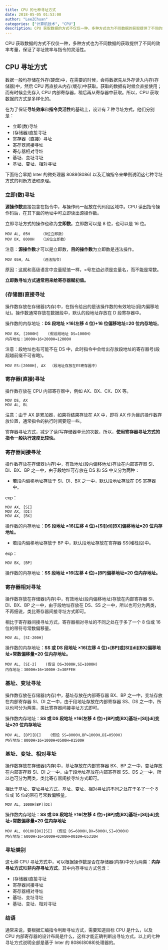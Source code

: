 ```yaml
---
title: CPU 的七种寻址方式
date: 2018-05-05 01:53:00
author: "LeeZChuan"
categories: ["计算机技术", "CPU"]
description: CPU 获取数据的方式不仅仅一种，多种方式也为不同数据的获取提供了不同的效率考量，保证了寻址效率与指令的灵活性。
---
```


CPU 获取数据的方式不仅仅一种，多种方式也为不同数据的获取提供了不同的效率考量，保证了寻址效率与指令的灵活性。

<!-- truncate -->

## CPU 寻址方式

数据一般均存储在外存(硬盘)中，在需要的时候，会将数据先从外存读入内存(存储器)中，然后 CPU 再直接从内存(缓存)中获取。获取的数据有时候会直接使用；而有时候会先存入 CPU 内部寄存器，稍后再从寄存器中获取。所以，CPU 获取数据的方式是多样化的。

在为了保证**寻址效率**和**指令灵活性**的基础上，设计有 7 种寻址方式，他们分别是：

- 立即(数)寻址
- (存储器)直接寻址
- 寄存器（直接）寻址
- 寄存器间接寻址
- 寄存器相对寻址
- 基址、变址寻址
- 基址、变址、相对寻址

下面结合早期 Inter 的微处理器 8088(8086) 以及汇编指令来举例说明这七种寻址方式的判断方法和原理。

### 立即(数)寻址

**源操作数**直接包含在指令中，与操作码一起放在代码段区域中。CPU 读出指令操作码后，在其下面的地址中可立即读出源操作数。

立即寻址方式的操作也称为**立即数**。立即数可以是 8 位，也可以是 16 位。

    MOV AL, 05H     （8位立即数）
    MOV DX, 8000H   （16位立即数）

注意：**源操作数**才可以是立即数，**目的操作数**为立即数是违法操作。

    MOV 05H, AL     （违法指令）

原因：这就和高级语言中变量赋值一样，=号左边必须是变量名，而不能是常数。

**立即数寻址方式通常用来给寄存器赋初值。**

### (存储器)直接寻址

操作数存放在存储器(内存)中，在指令给出的是该操作数的有效地址(段内偏移地址)。操作数通常存放在数据段中，默认的段地址存放在 D 段寄存器中。

操作数的内存地址：**DS 段地址 ×16(左移 4 位)+16 位偏移地址=20 位内存地址**。

    MOV BX, [2000H]    (假设段地址 DS=1000H)
    内存地址：1000H×16+2000H=12000H

注意：段地址也有可能不在 DS 中，此时指令中会给出存放段地址的寄存器号(段超越前缀不可省略)。

    MOV ES:[2000H], AX  （段地址存放在ES寄存器中）

### 寄存器(直接)寻址

操作数存放在 CPU 内部寄存器中，例如 AX、BX、CX、DX 等。

    MOV DS, AX
    MOV AL, BL

注意：由于 AX 是累加器，如果将结果存放在 AX 中，即将 AX 作为目的操作数存放位置，通常指令的执行时间要短一些。

寄存器寻址方式，减少了读/写存储器单元的次数，所以，**使用寄存器寻址方式的指令一般执行速度比较快。**

### 寄存器间接寻址

操作数存放在存储器(内存)中，有效地址(段内偏移地址)存放在内部寄存器 SI、DI、BX、BP 之一中，由于段地址可存放在 DS 和 SS 中又分为两种：

- 若段内偏移地址存放于 SI、DI、BX 之一中，默认段地址存放在 DS 寄存器中。

exp：

    MOV AX, [SI]
    MOV AX, [DI]
    MOV AX, [BX]

操作数的内存地址：**DS 段地址 ×16(左移 4 位)+[SI][di][BX]偏移地址=20 位内存地址。**

- 若段内偏移地址存放于 BP 中，默认段地址存放在寄存器 SS(堆栈段)中。

exp：

    MOV BX, [BP]

操作数的内存地址：**SS 段地址 ×16(左移 4 位)+[BP]偏移地址=20 位内存地址。**

### 寄存器相对寻址

操作数存放在存储器(内存)中，有效地址(段内偏移地址)存放在内部寄存器 SI、DI、BX、BP 之一中，由于段地址存放在 DS、SS 之一中，所以也可分为两类，不再细说，类比寄存器间接寻址方式即可。

相比于寄存器间接寻址方式，寄存器相对寻址的不同之处在于多了一个 8 位或 16 位的带符号常数偏移量。

    MOV AL, [SI-200H]

操作数的内存地址：**SS 或 DS 段地址 ×16(左移 4 位)+[BP]或[SI][di][BX]偏移地址+常数偏移量=20 位内存地址。**

    MOV AL, [SI-2]    (假设 DS=3000H,SI=1000H)
    内存地址：3000H×16+1000H-2=30FFEH

### 基址、变址寻址

操作数存放在存储器(内存)中，基址存放在内部寄存器 BX、BP 之一中，变址存放在内部寄存器 SI、DI 之一中，由于段地址存放在内部寄存器 SS、DS 之一中，所以也可分为两类，类比寄存器间接寻址方式即可。

操作数内存地址：**SS 或 DS 段地址 ×16(左移 4 位)+[BP]或[BX]基址+[SI][di]变址=20 位内存地址**

    MOV AL, [BP][DI]    (假设 SS=8000H,BP=1000H,DI=0500H)
    内存地址：8000H×16+1000H+0500H=81500H

### 基址、变址、相对寻址

操作数存放在存储器(内存)中，基址存放在内部寄存器 BX、BP 之一中，变址存放在内部寄存器 SI、DI 之一中，由于段地址存放在内部寄存器 SS、DS 之一中，所以也可分为两类，类比寄存器间接寻址方式即可。

相比于基址、变址寻址方式，基址、变址、相对寻址的不同之处在于多了一个 8 位或 16 位的带符号常数偏移量。

    MOV AL, 1000H[BP][DI]

操作数内存地址：**SS 或 DS 段地址 ×16(左移 4 位)+[BP]或[BX]基址+[SI][di]变址+常数偏移量=20 位内存地址**

    MOV AL, 0010H[BX][SI]  (假设 DS=6000H,BX=5000H,SI=0300H)
    内存地址：6000H×16+5000H+0300H+0010H=65310H

### 寻址类别

这七种 CPU 寻址方式中，可以根据操作数是否在存储器(内存)中分为两类：**内存寻址方式**和**非内存寻址方式**。其中内存寻址方式包含：

- (存储器)直接寻址
- 寄存器间接寻址
- 寄存器相对寻址
- 基址、变址寻址
- 基址、变址、相对寻址

### 结语

通常来说，要根据汇编指令判断寻址方式，需要知道目标 CPU 是什么，以及 CPU 内部寄存器的设计布局是什么，这样才能正确判断出寻址方式。以上的七种寻址方式说明全部是基于 Inter 的 8086(8088)处理器的。
